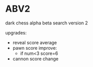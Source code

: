 # ABV2
dark chess alpha beta search version 2  
   
upgrades:  
*  reveal score average  
*  pawn score improve:
   *  if num<3 score=6  
*  cannon score change  
